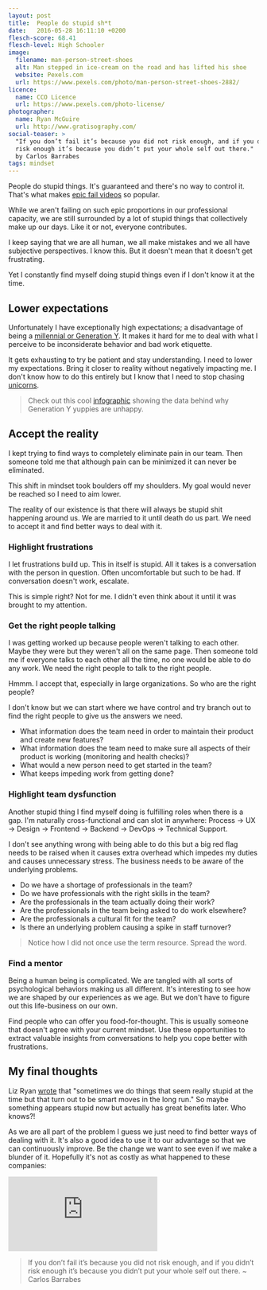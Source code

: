```yaml
---
layout: post
title:  People do stupid sh*t
date:   2016-05-28 16:11:10 +0200
flesch-score: 68.41
flesch-level: High Schooler
image:
  filename: man-person-street-shoes
  alt: Man stepped in ice-cream on the road and has lifted his shoe
  website: Pexels.com
  url: https://www.pexels.com/photo/man-person-street-shoes-2882/
licence:
  name: CCO Licence
  url: https://www.pexels.com/photo-license/
photographer:
  name: Ryan McGuire
  url: http://www.gratisography.com/
social-teaser: >
  "If you don’t fail it’s because you did not risk enough, and if you didn’t
  risk enough it’s because you didn’t put your whole self out there."
  by Carlos Barrabes
tags: mindset
---
```


People do stupid things. It's guaranteed and there's no way to control it.
That's what makes [epic fail videos](https://www.youtube.com/results?search_query=epic+failes)
so popular.

While we aren't failing on such epic proportions in our professional capacity,
we are still surrounded by a lot of stupid things that collectively make up our
days. Like it or not, everyone contributes.

I keep saying that we are all human, we all make mistakes and we all have
subjective perspectives. I know this. But it doesn't mean that it doesn't
get frustrating.

Yet I constantly find myself doing stupid things even if I don't know it at the
time.

## Lower expectations
Unfortunately I have exceptionally high expectations; a disadvantage of being a
[millennial or Generation Y](http://www.consultancy.uk/news/2061/generation-y-less-satisfied-than-other-generations).
It makes it hard for me to deal with what I perceive to be
inconsiderate behavior and bad work etiquette.

It gets exhausting to try be patient and stay understanding. I need to lower
my expectations. Bring it closer to reality without negatively
impacting me. I don't know how to do this entirely but I know that I need to
stop chasing [unicorns](/blog/the-perfect-illusion/).

> Check out this cool [infographic](/infographics/data-behind-why-generation-y-is-unhappy/) showing the data
  behind why Generation Y yuppies are unhappy.

## Accept the reality
I kept trying to find ways to completely eliminate pain in our team. Then
someone told me that although pain can be minimized it can never be eliminated.

This shift in mindset took boulders off my shoulders. My goal would never
be reached so I need to aim lower.

The reality of our existence is that there will always be stupid shit happening
around us. We are married to it until death do us part. We need to accept it
and find better ways to deal with it.

### Highlight frustrations
I let frustrations build up. This in itself is stupid. All it takes is a
conversation with the person in question. Often uncomfortable but
such to be had. If conversation doesn't work, escalate.

This is simple right? Not for me. I didn't even think about it until it was
brought to my attention.

### Get the right people talking
I was getting worked up because people weren't talking to each other. Maybe they
were but they weren't all on the same page. Then someone told me if everyone
talks to each other all the time, no one would be able to do any work. We need
the right people to talk to the right people.

Hmmm. I accept that, especially in large organizations. So who are the right
people?

I don't know but we can start where we have control and try branch out to find
the right people to give us the answers we need.

* What information does the team need in order to maintain their product and
  create new features?
* What information does the team need to make sure all aspects of their product
  is working (monitoring and health checks)?
* What would a new person need to get started in the team?
* What keeps impeding work from getting done?

### Highlight team dysfunction
Another stupid thing I find myself doing is fulfilling roles when there
is a gap. I'm naturally cross-functional and can slot in anywhere:
Process &rarr; UX &rarr; Design &rarr; Frontend &rarr; Backend &rarr;
DevOps &rarr; Technical Support.

I don't see anything wrong with being able to do this but a big red flag needs
to be raised when it causes extra overhead which impedes my duties and
causes unnecessary stress. The business needs to be aware of the underlying
problems.

* Do we have a shortage of professionals in the team?
* Do we have professionals with the right skills in the team?
* Are the professionals in the team actually doing their work?
* Are the professionals in the team being asked to do work elsewhere?
* Are the professionals a cultural fit for the team?
* Is there an underlying problem causing a spike in staff turnover?

> Notice how I did not once use the term resource. Spread the word.

### Find a mentor
Being a human being is complicated. We are tangled with all sorts of
psychological behaviors making us all different. It's interesting to see how
we are shaped by our experiences as we age. But we don't have to figure
out this life-business on our own.

Find people who can offer you food-for-thought. This is usually someone that
doesn't agree with your current mindset. Use these opportunities to
extract valuable insights from conversations to help you cope better with
frustrations.

## My final thoughts
Liz Ryan
[wrote](http://www.forbes.com/sites/lizryan/2015/05/15/ten-stupid-things-i-have-fired-people-for-doing/#69f74563cfed)
that "sometimes we do things that seem really stupid at the time but that turn
out to be smart moves in the long run." So maybe something appears stupid now
but actually has great benefits later. Who knows?!

As we are all part of the problem I guess we just need to find better ways of
dealing with it. It's also a good idea to use it to our advantage so that we
can continuously improve. Be the change we want to see even if we make a
blunder of it. Hopefully it's not as costly as what happened to these companies:

<iframe class="youtube"
  src="https://www.youtube.com/embed/w8qBzMl7_Q0"
  frameborder="0"
  allowfullscreen>
</iframe>

> If you don’t fail it’s because you did not risk enough, and if you didn’t
  risk enough it’s because you didn’t put your whole self out there.
  ~ Carlos Barrabes
